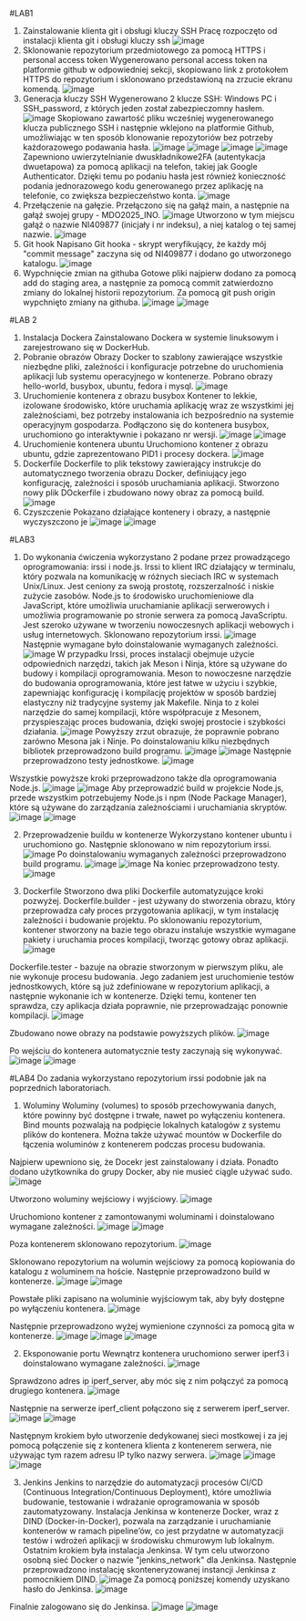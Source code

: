 #LAB1
1. Zainstalowanie klienta git i obsługi kluczy SSH
   Pracę rozpoczęto od instalacji klienta git i obsługi kluczy ssh
![image](https://github.com/user-attachments/assets/ff4fa743-ec04-48eb-a77d-9bc8bf06084c)
3. Sklonowanie repozytorium przedmiotowego za pomocą HTTPS i personal access token
   Wygenerowano personal access token na platformie github w odpowiedniej sekcji, skopiowano link z protokołem HTTPS do repozytorium i sklonowano przedstawioną na zrzucie ekranu komendą.
![image](https://github.com/user-attachments/assets/c9151217-9d85-49fe-9d12-05e2f1e22f98)
4. Generacja kluczy SSH
   Wygenerowano 2 klucze SSH: Windows PC i SSH_password, z których jeden został zabezpieczomny hasłem.
![image](https://github.com/user-attachments/assets/3b3a2551-3743-4ade-a959-180eb4037b27)
   Skopiowano zawartość pliku wcześniej wygenerowanego klucza publicznego SSH i następnie wklejono na platformie Github, umożliwiając w ten sposób klonowanie repozytoriów bez potrzeby każdorazowego podawania hasła.
![image](https://github.com/user-attachments/assets/882f6d41-51d9-4ba2-a7f9-07abf03519a4)
![image](https://github.com/user-attachments/assets/6cdc2cff-5de2-4078-b1b0-faa478ea8ee1)
![image](https://github.com/user-attachments/assets/e87ecc54-8bb5-4ca8-a7f0-adceac1b2c17)
![image](https://github.com/user-attachments/assets/2c88ed5a-2293-480e-bfc3-8c2f5853df53)
   Zapewniono uwierzytelnianie dwuskładnikowe2FA (autentykacja dwuetapowa) za pomocą aplikacji na telefon, takiej jak Google Authenticator. Dzięki temu po podaniu hasła jest również konieczność podania jednorazowego kodu generowanego przez aplikację na telefonie, co zwiększa bezpieczeństwo konta.
![image](https://github.com/user-attachments/assets/2db07c9f-c24e-44d2-91ad-6b2633563ebe)
5. Przełączenie na gałęzie.
   Przełączono się na gałąź main, a następnie na gałąź swojej grupy - MDO2025_INO.
![image](https://github.com/user-attachments/assets/eaf8f1bb-21e3-4e36-8cfa-1269c997fdab)
   Utworzono w tym miejscu gałąź o nazwie NI409877 (inicjały i nr indeksu), a niej katalog o tej samej nazwie.
![image](https://github.com/user-attachments/assets/494b18fd-cf9a-4707-8fee-b3d58e9e4f66)
6. Git hook
   Napisano Git hooka - skrypt weryfikujący, że każdy mój "commit message" zaczyna się od NI409877 i dodano go utworzonego katalogu.
![image](https://github.com/user-attachments/assets/406e9c78-006f-494e-bfbf-e0f0343b4c69)
7. Wypchnięcie zmian na githuba
   Gotowe pliki najpierw dodano za pomocą add do staging area, a następnie za pomocą commit zatwierdozno zmiany do lokalnej historii repozytorium. Za pomocą git push origin wypchnięto zmiany na githuba.
![image](https://github.com/user-attachments/assets/e9bdf424-9edb-45bc-ba1c-82f4d06f5661)
![image](https://github.com/user-attachments/assets/1b691d73-cd4f-4bb7-8281-d19d285ca245)


#LAB 2
1. Instalacja Dockera
   Zainstalowano Dockera w systemie linuksowym i zarejestrowano się w DockerHub.
2. Pobranie obrazów
   Obrazy Docker to szablony zawierające wszystkie niezbędne pliki, zależności i konfiguracje potrzebne do uruchomienia aplikacji lub systemu operacyjnego w kontenerze. Pobrano obrazy hello-world, busybox, ubuntu, fedora i mysql.
![image](https://github.com/user-attachments/assets/5325afdb-94a4-479d-bf94-d4fed6ef688d)
3. Uruchomienie kontenera z obrazu busybox
   Kontener to lekkie, izolowane środowisko, które uruchamia aplikację wraz ze wszystkimi jej zależnościami, bez potrzeby instalowania ich bezpośrednio na systemie operacyjnym gospodarza.
   Podłączono się do kontenera busybox, uruchomiono go interaktywnie i pokazano nr wersji.
![image](https://github.com/user-attachments/assets/9120cad9-e396-4dab-88d0-cc05a125f2b6)
![image](https://github.com/user-attachments/assets/ff3297a3-7773-4bc3-bf31-389ecbbdaf89)
4. Uruchomienie kontenera ubuntu
   Uruchomiono kontener z obrazu ubuntu, gdzie zaprezentowano PID1 i procesy dockera.
![image](https://github.com/user-attachments/assets/2fbc8e68-5111-4044-9a94-35edbb99eaab)
5. Dockerfile
   Dockerfile to plik tekstowy zawierający instrukcje do automatycznego tworzenia obrazu Docker, definiujący jego konfigurację, zależności i sposób uruchamiania aplikacji.
   Stworzono nowy plik DOckerfile i zbudowano nowy obraz za pomocą build.
![image](https://github.com/user-attachments/assets/cc148f12-219f-41be-87a2-c3942f7e8655)
6. Czyszczenie
   Pokazano działające kontenery i obrazy, a następnie wyczyszczono je
![image](https://github.com/user-attachments/assets/751b5b3e-5647-408a-8ead-cc87ea87aab3)
![image](https://github.com/user-attachments/assets/c110706f-5e5f-408d-87a2-1098cc72bf0c)


#LAB3
1. Do wykonania ćwiczenia wykorzystano 2 podane przez prowadzącego oprogramowania: irssi i node.js. Irssi to klient IRC działający w terminalu, który pozwala na komunikację w różnych sieciach IRC w systemach Unix/Linux. Jest ceniony za swoją prostotę, rozszerzalność i niskie zużycie zasobów.
Node.js to środowisko uruchomieniowe dla JavaScript, które umożliwia uruchamianie aplikacji serwerowych i umożliwia programowanie po stronie serwera za pomocą JavaScriptu. Jest szeroko używane w tworzeniu nowoczesnych aplikacji webowych i usług internetowych.
Sklonowano repozytorium irssi.
![image](https://github.com/user-attachments/assets/6af57fce-520c-4127-ab15-9bf3bc3b69db)
Następnie wymagane było doinstalowanie wymaganych zależności.
![image](https://github.com/user-attachments/assets/03d1617b-00d0-4963-a1ca-09f1e45b9eb1)
W przypadku Irssi, proces instalacji obejmuje użycie odpowiednich narzędzi, takich jak Meson i Ninja, które są używane do budowy i kompilacji oprogramowania.
Meson to nowoczesne narzędzie do budowania oprogramowania, które jest łatwe w użyciu i szybkie, zapewniając konfigurację i kompilację projektów w sposób bardziej elastyczny niż tradycyjne systemy jak Makefile. Ninja to z kolei narzędzie do samej kompilacji, które współpracuje z Mesonem, przyspieszając proces budowania, dzięki swojej prostocie i szybkości działania.
![image](https://github.com/user-attachments/assets/fd3903f9-c880-4a8e-84fd-aa8d0b7f7e62)
Powyższy zrzut obrazuje, że poprawnie pobrano zarówno Mesona jak i Ninje. Po doinstalowaniu kilku niezbędnych bibliotek przeprowadzono build programu.
![image](https://github.com/user-attachments/assets/ce1ca8b0-2f67-468e-b838-bf7932f944a4)
![image](https://github.com/user-attachments/assets/2f1b117b-27ed-461a-bb76-f071693700bd)
Następnie przeprowadzono testy jednostkowe.
![image](https://github.com/user-attachments/assets/c61c3f2e-ee7c-4f8a-867b-f67d6a530566)

Wszystkie powyższe kroki przeprowadzono także dla oprogramowania Node.js.
![image](https://github.com/user-attachments/assets/737966fa-07b7-4506-9412-139ab5313ef6)
![image](https://github.com/user-attachments/assets/f14c4771-e7a6-4e88-827e-e20b39bac5ee)
Aby przeprowadzić build w projekcie Node.js, przede wszystkim potrzebujemy Node.js i npm (Node Package Manager), które są używane do zarządzania zależnościami i uruchamiania skryptów.
![image](https://github.com/user-attachments/assets/b50e23d2-63b7-469b-aa85-6aefd9ebd792)
![image](https://github.com/user-attachments/assets/208fd169-0525-499f-94dc-e8a207d43818)

2. Przeprowadzenie buildu w kontenerze
   Wykorzystano kontener ubuntu i uruchomiono go. Następnie sklonowano w nim repozytorium irssi.
   ![image](https://github.com/user-attachments/assets/b53543e8-1409-4ffc-a97e-ba8e4c815de3)
Po doinstalowaniu wymaganych zależności przeprowadzono build programu.
![image](https://github.com/user-attachments/assets/8faba540-28b4-4fb7-aaf9-d3c949289f46)
![image](https://github.com/user-attachments/assets/76984cae-962e-4f05-9e06-40a013e388ce)
Na koniec przeprowadzono testy.
![image](https://github.com/user-attachments/assets/302869b7-d172-4775-92d0-6036b7ba5ec4)

3. Dockerfile
Stworzono dwa pliki Dockerfile automatyzujące kroki pozwyżej.
Dockerfile.builder -  jest używany do stworzenia obrazu, który przeprowadza cały proces przygotowania aplikacji, w tym instalację zależności i budowanie projektu. Po sklonowaniu repozytorium, kontener stworzony na bazie tego obrazu instaluje wszystkie wymagane pakiety i uruchamia proces kompilacji, tworząc gotowy obraz aplikacji.
![image](https://github.com/user-attachments/assets/280aae0c-b726-4fe5-b506-9741276c2de1)

Dockerfile.tester - bazuje na obrazie stworzonym w pierwszym pliku, ale nie wykonuje procesu budowania. Jego zadaniem jest uruchomienie testów jednostkowych, które są już zdefiniowane w repozytorium aplikacji, a następnie wykonanie ich w kontenerze. Dzięki temu, kontener ten sprawdza, czy aplikacja działa poprawnie, nie przeprowadzając ponownie kompilacji.
![image](https://github.com/user-attachments/assets/0c70e662-b68a-4c9e-8aaf-4dfecc77ae1f)

Zbudowano nowe obrazy na podstawie powyższych plików.
![image](https://github.com/user-attachments/assets/8d35c983-7758-4ba1-b84e-51f08d159797)

Po wejściu do kontenera automatycznie testy zaczynają się wykonywać.
![image](https://github.com/user-attachments/assets/e96289ff-09e4-4136-b033-06ec37ed34ae)
![image](https://github.com/user-attachments/assets/17fdb1d3-eeb0-4802-b881-3b1b5f7c8dcc)


#LAB4
Do zadania wykorzystano repozytorium irssi podobnie jak na poprzednich laboratoriach.
1. Woluminy
Woluminy (volumes) to sposób przechowywania danych, które powinny być dostępne i trwałe, nawet po wyłączeniu kontenera.
Bind mounts pozwalają na podpięcie lokalnych katalogów z systemu plików do kontenera.
Można także używać mountów w Dockerfile do łączenia woluminów z kontenerem podczas procesu budowania.

Najpierw upewniono się, że Docekr jest zainstalowany i działa. Ponadto dodano użytkownika do grupy Docker, aby nie musieć ciągle używać sudo.
![image](https://github.com/user-attachments/assets/25d8e62b-e267-43e9-958a-3577e1bf309b)

Utworzono woluminy wejściowy i wyjściowy.
![image](https://github.com/user-attachments/assets/a65ef067-9487-4e57-bf03-a49f05ceeabc)

Uruchomiono kontener z zamontowanymi woluminami i doinstalowano wymagane zależności.
![image](https://github.com/user-attachments/assets/03f6ac83-9a8b-4a08-a35d-e2dfad9eaa3b)
![image](https://github.com/user-attachments/assets/0fbee904-5f1c-47d6-a733-b3fc8198db37)

Poza kontenerem sklonowano repozytorium.
![image](https://github.com/user-attachments/assets/af507f68-3c00-4f07-b545-db255e996afc)

Sklonowano repozytorium na wolumin wejściowy za pomocą kopiowania do katalogu z woluminem na hoście. Następnie przeprowadzono build w kontenerze.
![image](https://github.com/user-attachments/assets/2f631daa-62c5-46fb-bdbd-12e8c8ba6a07)
![image](https://github.com/user-attachments/assets/55d69aec-448a-458b-877f-da5e0239cd7f)

Powstałe pliki zapisano na woluminie wyjściowym tak, aby były dostępne po wyłączeniu kontenera.
![image](https://github.com/user-attachments/assets/112e818b-9d63-4fa3-ae2a-22958c57c74e)

Następnie przeprowadzono wyżej wymienione czynności za pomocą gita w kontenerze.
![image](https://github.com/user-attachments/assets/29b602ff-d5c6-4f92-bc91-fd66d9cacce1)
![image](https://github.com/user-attachments/assets/2dc43f32-d248-418a-9ad6-9c8b9a4b497b)
![image](https://github.com/user-attachments/assets/0004fe84-4d7e-4fd9-93ac-17afd4018f28)


2. Eksponowanie portu
   Wewnątrz kontenera uruchomiono serwer iperf3 i doinstalowano wymagane zależności.
![image](https://github.com/user-attachments/assets/61ba9da9-45ba-4b22-b8d5-5300aec67c69)

Sprawdzono adres ip iperf_server, aby móc się z nim połączyć za pomocą drugiego kontenera.
![image](https://github.com/user-attachments/assets/e08c5607-7372-48b2-9846-ca81d2eb17b9)

Następnie na serwerze iperf_client połączono się  z serwerem iperf_server.
![image](https://github.com/user-attachments/assets/52e34cfe-eb33-434e-b944-d6243f466bff)
![image](https://github.com/user-attachments/assets/5e187c2c-f34a-46b3-a0c0-b2f485e840be)

Następnym krokiem było utworzenie dedykowanej sieci mostkowej i za jej pomocą połączenie się z kontenera klienta z kontenerem serwera, nie używając tym razem adresu IP tylko nazwy serwera.
![image](https://github.com/user-attachments/assets/8fbecdb1-dff5-4f8c-9a07-69a21bf2e481)
![image](https://github.com/user-attachments/assets/61ff47b3-6c21-467d-9ebd-1864fb4669ef)
![image](https://github.com/user-attachments/assets/052a332b-98ba-408b-8bc1-d46d761b55bb)


3. Jenkins
   Jenkins to narzędzie do automatyzacji procesów CI/CD (Continuous Integration/Continuous Deployment), które umożliwia budowanie, testowanie i wdrażanie oprogramowania w sposób zautomatyzowany. Instalacja Jenkinsa w kontenerze Docker, wraz z DIND (Docker-in-Docker), pozwala na zarządzanie i uruchamianie kontenerów w ramach pipeline’ów, co jest przydatne w automatyzacji testów i wdrożeń aplikacji w środowisku chmurowym lub lokalnym.
   Ostatnim krokiem była instalacja Jenkinsa. W tym celu utworzono osobną sieć Docker o nazwie "jenkins_network" dla Jenkinsa. Następnie przeprowadzono instalację skonteneryzowanej instancji Jenkinsa z pomocnikiem DIND.
   ![image](https://github.com/user-attachments/assets/4eaf4660-8d21-4ea6-ac1a-c52d846db7de)
Za pomocą poniższej komendy uzyskano hasło do Jenkinsa.
![image](https://github.com/user-attachments/assets/94b3e70c-e3a3-4d95-b7a3-68b01d463010)

Finalnie zalogowano się do Jenkinsa.
![image](https://github.com/user-attachments/assets/b6c01dda-2637-4bbf-a8d0-8a8aaed76b06)
![image](https://github.com/user-attachments/assets/d4029651-db93-4af5-a718-08dd8e84134b)
